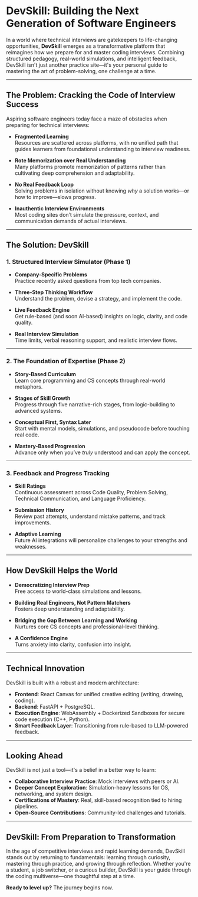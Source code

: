 # DevSkill: Building the Next Generation of Software Engineers

In a world where technical interviews are gatekeepers to life-changing opportunities, **DevSkill** emerges as a transformative platform that reimagines how we prepare for and master coding interviews. Combining structured pedagogy, real-world simulations, and intelligent feedback, DevSkill isn't just another practice site—it's your personal guide to mastering the art of problem-solving, one challenge at a time.

---

## The Problem: Cracking the Code of Interview Success

Aspiring software engineers today face a maze of obstacles when preparing for technical interviews:

- **Fragmented Learning**  
  Resources are scattered across platforms, with no unified path that guides learners from foundational understanding to interview readiness.

- **Rote Memorization over Real Understanding**  
  Many platforms promote memorization of patterns rather than cultivating deep comprehension and adaptability.

- **No Real Feedback Loop**  
  Solving problems in isolation without knowing *why* a solution works—or how to improve—slows progress.

- **Inauthentic Interview Environments**  
  Most coding sites don’t simulate the pressure, context, and communication demands of actual interviews.

---

## The Solution: DevSkill

### 1. Structured Interview Simulator (Phase 1)

- **Company-Specific Problems**  
  Practice recently asked questions from top tech companies.

- **Three-Step Thinking Workflow**  
  Understand the problem, devise a strategy, and implement the code.

- **Live Feedback Engine**  
  Get rule-based (and soon AI-based) insights on logic, clarity, and code quality.

- **Real Interview Simulation**  
  Time limits, verbal reasoning support, and realistic interview flows.

---

### 2. The Foundation of Expertise (Phase 2)

- **Story-Based Curriculum**  
  Learn core programming and CS concepts through real-world metaphors.

- **Stages of Skill Growth**  
  Progress through five narrative-rich stages, from logic-building to advanced systems.

- **Conceptual First, Syntax Later**  
  Start with mental models, simulations, and pseudocode before touching real code.

- **Mastery-Based Progression**  
  Advance only when you’ve *truly* understood and can apply the concept.

---

### 3. Feedback and Progress Tracking

- **Skill Ratings**  
  Continuous assessment across Code Quality, Problem Solving, Technical Communication, and Language Proficiency.

- **Submission History**  
  Review past attempts, understand mistake patterns, and track improvements.

- **Adaptive Learning**  
  Future AI integrations will personalize challenges to your strengths and weaknesses.

---

## How DevSkill Helps the World

- **Democratizing Interview Prep**  
  Free access to world-class simulations and lessons.

- **Building Real Engineers, Not Pattern Matchers**  
  Fosters deep understanding and adaptability.

- **Bridging the Gap Between Learning and Working**  
  Nurtures core CS concepts and professional-level thinking.

- **A Confidence Engine**  
  Turns anxiety into clarity, confusion into insight.

---

## Technical Innovation

DevSkill is built with a robust and modern architecture:

- **Frontend**: React Canvas for unified creative editing (writing, drawing, coding).
- **Backend**: FastAPI + PostgreSQL.
- **Execution Engine**: WebAssembly + Dockerized Sandboxes for secure code execution (C++, Python).
- **Smart Feedback Layer**: Transitioning from rule-based to LLM-powered feedback.

---

## Looking Ahead

DevSkill is not just a tool—it's a belief in a better way to learn:

- **Collaborative Interview Practice**: Mock interviews with peers or AI.
- **Deeper Concept Exploration**: Simulation-heavy lessons for OS, networking, and system design.
- **Certifications of Mastery**: Real, skill-based recognition tied to hiring pipelines.
- **Open-Source Contributions**: Community-led challenges and tutorials.

---

## DevSkill: From Preparation to Transformation

In the age of competitive interviews and rapid learning demands, DevSkill stands out by returning to fundamentals: learning through curiosity, mastering through practice, and growing through reflection. Whether you're a student, a job switcher, or a curious builder, DevSkill is your guide through the coding multiverse—one thoughtful step at a time.

**Ready to level up?** The journey begins now.
